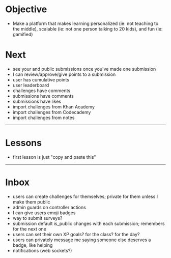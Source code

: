 # Objective

* Make a platform that makes learning personalized (ie: not teaching to the middle), scalable (ie: not one person talking to 20 kids), and fun (ie: gamified)

# Next

* see your and public submissions once you've made one submission
* I can review/approve/give points to a submission
* user has cumulative points
* user leaderboard
* challenges have comments
* submissions have comments
* submissions have likes
* import challenges from Khan Academy
* import challenges from Codecademy
* import challenges from notes

---

# Lessons

* first lesson is just "copy and paste this"

---

# Inbox

* users can create challenges for themselves; private for them unless I make them public
* admin guards on controller actions
* I can give users emoji badges
* way to submit surveys?
* submission default is_public changes with each submission; remembers for the next one
* users can set their own XP goals? for the class? for the day?
* users can privately message me saying someone else deserves a badge, like helping
* notifications (web sockets?)
